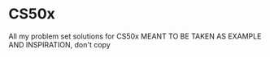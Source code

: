 # CS50x
All my problem set solutions for CS50x
MEANT TO BE TAKEN AS EXAMPLE AND INSPIRATION, don't copy
